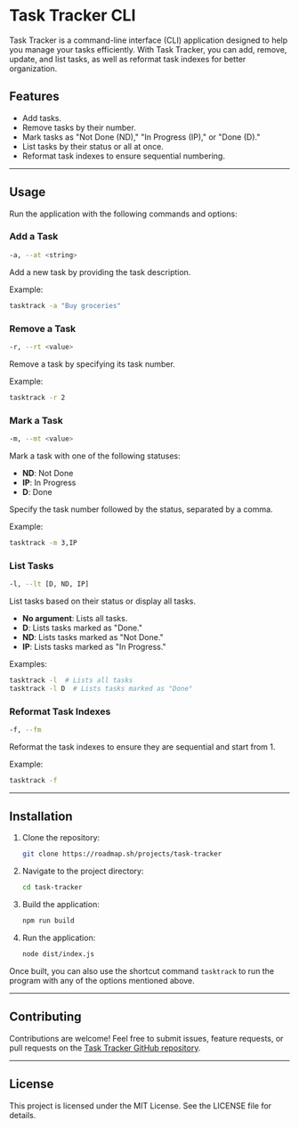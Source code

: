 # Task Tracker CLI

Task Tracker is a command-line interface (CLI) application designed to help you manage your tasks efficiently. With Task Tracker, you can add, remove, update, and list tasks, as well as reformat task indexes for better organization.

## Features
- Add tasks.
- Remove tasks by their number.
- Mark tasks as "Not Done (ND)," "In Progress (IP)," or "Done (D)."
- List tasks by their status or all at once.
- Reformat task indexes to ensure sequential numbering.

---

## Usage
Run the application with the following commands and options:

### Add a Task
```bash
-a, --at <string>
```
Add a new task by providing the task description.

Example:
```bash
tasktrack -a "Buy groceries"
```

### Remove a Task
```bash
-r, --rt <value>
```
Remove a task by specifying its task number.

Example:
```bash
tasktrack -r 2
```

### Mark a Task
```bash
-m, --mt <value>
```
Mark a task with one of the following statuses:
- **ND**: Not Done
- **IP**: In Progress
- **D**: Done

Specify the task number followed by the status, separated by a comma.

Example:
```bash
tasktrack -m 3,IP
```

### List Tasks
```bash
-l, --lt [D, ND, IP]
```
List tasks based on their status or display all tasks.
- **No argument**: Lists all tasks.
- **D**: Lists tasks marked as "Done."
- **ND**: Lists tasks marked as "Not Done."
- **IP**: Lists tasks marked as "In Progress."

Examples:
```bash
tasktrack -l  # Lists all tasks
tasktrack -l D  # Lists tasks marked as "Done"
```

### Reformat Task Indexes
```bash
-f, --fm
```
Reformat the task indexes to ensure they are sequential and start from 1.

Example:
```bash
tasktrack -f
```

---

## Installation
1. Clone the repository:
   ```bash
   git clone https://roadmap.sh/projects/task-tracker
   ```
2. Navigate to the project directory:
   ```bash
   cd task-tracker
   ```
3. Build the application:
   ```bash
   npm run build
   ```
4. Run the application:
   ```bash
   node dist/index.js
   ```

Once built, you can also use the shortcut command `tasktrack` to run the program with any of the options mentioned above.

---

## Contributing
Contributions are welcome! Feel free to submit issues, feature requests, or pull requests on the [Task Tracker GitHub repository](https://roadmap.sh/projects/task-tracker).

---

## License
This project is licensed under the MIT License. See the LICENSE file for details.

